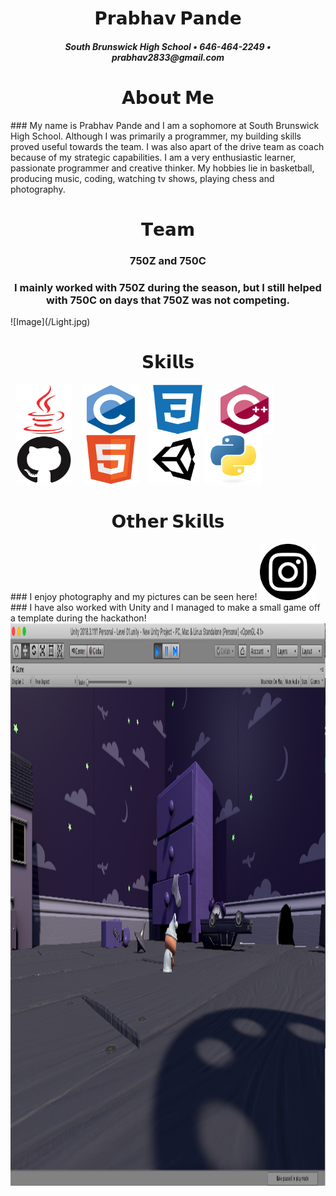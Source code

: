 <h1 align="center"> 𝗣𝗿𝗮𝗯𝗵𝗮𝘃 𝗣𝗮𝗻𝗱𝗲 </h1>
<h5 align ="center"> South Brunswick High School • 646-464-2249 • prabhav2833@gmail.com </h5>

<h1 align="center"> 𝗔𝗯𝗼𝘂𝘁 𝗠𝗲 </h1>
### My name is Prabhav Pande and I am a sophomore at South Brunswick High School. Although I was primarily a programmer, my building skills proved useful towards the team. I was also apart of the drive team as coach because of my strategic capabilities. I am a very enthusiastic learner, passionate programmer and creative thinker. My hobbies lie in basketball, producing music, coding, watching tv shows, playing chess and photography.  

<h1 align="center"> 𝗧𝗲𝗮𝗺 </h1>
<h3 align ="center"> 750Z and 750C </h3>
<h3 align ="center"> I mainly worked with 750Z during the season, but I still helped with 750C on days that 750Z was not competing. </h3>
![Image](/Light.jpg)

<h1 align="center"> 𝗦𝗸𝗶𝗹𝗹𝘀 </h1>

<img src="java-plain.svg" width="91" height="80" align="left" hspace="8"/>
<img src="c-original.svg" width="91" height="80" align="left" hspace="8"/>
<img src="css3-plain.svg" width="91" height="80" align="left" hspace="8"/>
<img src="cplusplus-original.svg" width="91" height="80" align="left" hspace="8"/>
<img src="github-original.svg" width="91" height="80" align="left" hspace="8"/>
<img src="html5-original.svg" width="91" height="80" align="left" hspace="8"/>
<img src="66fad4dd9e.png" width="81" height="80" align="left" hspace="8"/>
<img src="python-original.svg" width="91" height="80"/>


<h1 align="center"> 𝗢𝘁𝗵𝗲𝗿 𝗦𝗸𝗶𝗹𝗹𝘀 </h1>
### I enjoy photography and my pictures can be seen here!
<a href="https://www.instagram.com/prabhav.2833/">
<img border="0" alt="Instagram" src="insta.png" width="90" height="90">
</a>
### I have also worked with Unity and I managed to make a small game off a template during the hackathon!
<img src="Screen Shot 2019-04-23 at 11.37.34 PM.png" width="1000" height="900"/>
